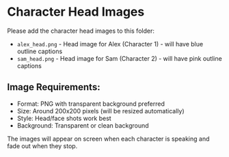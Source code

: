 # Character Head Images

Please add the character head images to this folder:

- `alex_head.png` - Head image for Alex (Character 1) - will have blue outline captions
- `sam_head.png` - Head image for Sam (Character 2) - will have pink outline captions

## Image Requirements:
- Format: PNG with transparent background preferred
- Size: Around 200x200 pixels (will be resized automatically)
- Style: Head/face shots work best
- Background: Transparent or clean background

The images will appear on screen when each character is speaking and fade out when they stop.